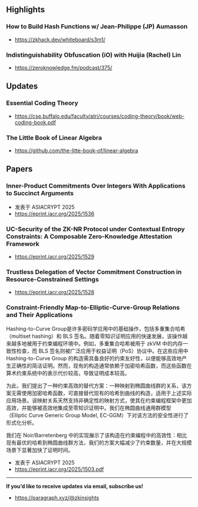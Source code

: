 ## Highlights
### How to Build Hash Functions w/ Jean-Philippe (JP) Aumasson 
- <https://zkhack.dev/whiteboard/s3m1/>
### Indistinguishability Obfuscation (iO) with Huijia (Rachel) Lin 
- <https://zeroknowledge.fm/podcast/375/>


## Updates
### Essential Coding Theory
- <https://cse.buffalo.edu/faculty/atri/courses/coding-theory/book/web-coding-book.pdf>
### The Little Book of Linear Algebra
- <https://github.com/the-litte-book-of/linear-algebra>

## Papers

### Inner-Product Commitments Over Integers With Applications to Succinct Arguments
- 发表于 ASIACRYPT 2025
- <https://eprint.iacr.org/2025/1536>

### UC-Security of the ZK-NR Protocol under Contextual Entropy Constraints: A Composable Zero-Knowledge Attestation Framework
- <https://eprint.iacr.org/2025/1529>

### Trustless Delegation of Vector Commitment Construction in Resource-Constrained Settings
- <https://eprint.iacr.org/2025/1528>

### Constraint-Friendly Map-to-Elliptic-Curve-Group Relations and Their Applications
Hashing-to-Curve Group是许多密码学应用中的基础操作，包括多重集合哈希（multiset hashing）和 BLS 签名。随着零知识证明应用的快速发展，该操作越来越多地被用于约束编程环境中。例如，多重集合哈希被用于 zkVM 中的内存一致性检查，而 BLS 签名则被广泛应用于权益证明（PoS）协议中。在这些应用中 Hashing-to-Curve Group 的构造需具备良好的约束友好性，以便能够高效地产生正确性的简洁证明。然而，现有的构造通常依赖于加密哈希函数，而这些函数在算术约束系统中的表示代价较高，导致证明成本较高。

为此，我们提出了一种约束高效的替代方案：一种映射到椭圆曲线群的关系，该方案无需使用加密哈希函数，可直接替代现有的哈希到曲线的构造，适用于上述实际应用场景。该映射关系天然支持非确定性的映射方式，使其在约束编程框架中更加高效，并能够被高效地集成至零知识证明中。我们在椭圆曲线通用群模型（Elliptic Curve Generic Group Model, EC-GGM）下对该方法的安全性进行了形式化分析。

我们在 Noir/Barretenberg 中的实现展示了该构造在约束编程中的高效性：相比现有最优的哈希到椭圆曲线群方法，我们的方案大幅减少了约束数量，并在大规模场景下显著加快了证明时间。
- 发表于 ASIACRYPT 2025
- <https://eprint.iacr.org/2025/1503.pdf>

---
**If you’d like to receive updates via email, subscribe us!**

- <https://paragraph.xyz/@zkinsights>
